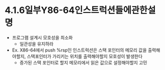 # 4.1.6일부Y86-64인스트럭션들에관한설명

* 프로그램 설계시 모호성을 최소화
	* 일관성을 유지하라
* Ex. X86-64에서 push %rsp인 인스트럭션은 스택 포인터의 메모리 값을 출력해야할지, 스택포인터가 가리키는 위치를 출력해야할지 모호성이 발생한다
	* 증가된 스택 포인터로 할지 메모리에서 읽은 값으로 설정해야할지 고민

